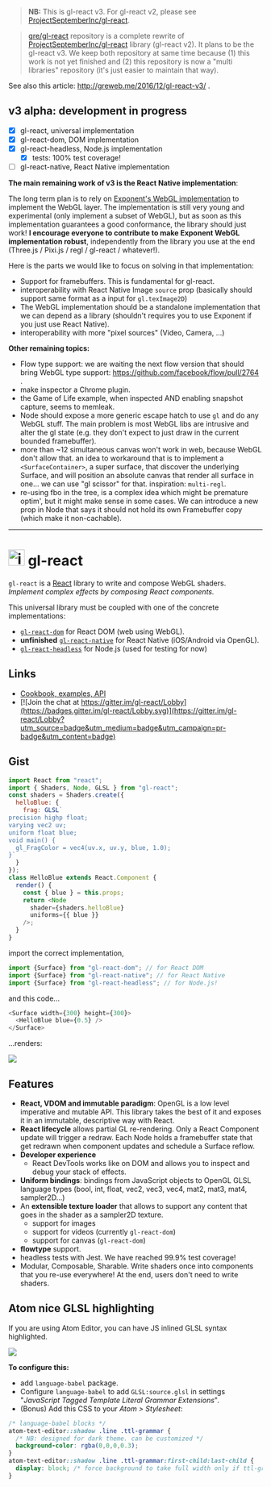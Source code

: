 > **NB:** This is gl-react v3. For gl-react v2, please see [ProjectSeptemberInc/gl-react](https://github.com/ProjectSeptemberInc/gl-react).

> [gre/gl-react](https://github.com/gre/gl-react) repository is a complete rewrite of [ProjectSeptemberInc/gl-react](https://github.com/ProjectSeptemberInc/gl-react) library (gl-react v2).
It plans to be the gl-react v3.
We keep both repository at same time because (1) this work is not yet finished and (2) this repository is now a "multi libraries" repository (it's just easier to maintain that way).

See also this article: http://greweb.me/2016/12/gl-react-v3/ .

## v3 alpha: development in progress

- [x] gl-react, universal implementation
- [x] gl-react-dom, DOM implementation
- [x] gl-react-headless, Node.js implementation
  - [x] tests: 100% test coverage!
- [ ] gl-react-native, React Native implementation

**The main remaining work of v3 is the React Native implementation**:

The long term plan is to rely on [Exponent's WebGL implementation](https://docs.getexponent.com/versions/v11.0.0/sdk/gl-view.html) to implement the WebGL layer. The implementation is still very young and experimental (only implement a subset of WebGL), but as soon as this implementation guarantees a good conformance, the library should just work! **I encourage everyone to contribute to make Exponent WebGL implementation robust**, independently from the library you use at the end (Three.js / Pixi.js / regl / gl-react / whatever!).

Here is the parts we would like to focus on solving in that implementation:
- Support for framebuffers. This is fundamental for gl-react.
- interoperability with React Native Image `source` prop (basically should support same format as a input for `gl.texImage2D`)
- The WebGL implementation should be a standalone implementation that we can depend as a library (shouldn't requires you to use Exponent if you just use React Native).
- interoperability with more "pixel sources" (Video, Camera, ...)


**Other remaining topics:**
- Flow type support: we are waiting the next flow version that should bring WebGL type support: https://github.com/facebook/flow/pull/2764 .
- make inspector a Chrome plugin.
- the Game of Life example, when inspected AND enabling snapshot capture, seems to memleak.
- Node should expose a more generic escape hatch to use `gl` and do any WebGL stuff. The main problem is most WebGL libs are intrusive and alter the gl state (e.g. they don't expect to just draw in the current bounded framebuffer).
- more than ~12 simultaneous canvas won't work in web, because WebGL don't allow that. an idea to workaround that is to implement a `<SurfaceContainer>`, a super surface, that discover the underlying Surface, and will position an absolute canvas that render all surface in one... we can use "gl scissor" for that. inspiration: `multi-regl`.
- re-using fbo in the tree, is a complex idea which might be premature optim', but it might make sense in some cases. We can introduce a new prop in Node that says it should not hold its own Framebuffer copy (which make it non-cachable).

---

<img width="32" alt="icon" src="https://cloud.githubusercontent.com/assets/211411/9813786/eacfcc24-5888-11e5-8f9b-5a907a2cbb21.png"> gl-react
========

`gl-react` is a [React](https://facebook.github.io/react/) library to write and compose WebGL shaders. *Implement complex effects by composing React components.*

This universal library must be coupled with one of the concrete implementations:

- [`gl-react-dom`](packages/gl-react-dom/) for React DOM (web using WebGL).
- **unfinished** [`gl-react-native`](packages/gl-react-native/) for React Native (iOS/Android via OpenGL).
- [`gl-react-headless`](packages/gl-react-headless/) for Node.js (used for testing for now)


## Links

- [Cookbook, examples, API](https://gl-react-cookbook.surge.sh)
- [![Join the chat at https://gitter.im/gl-react/Lobby](https://badges.gitter.im/gl-react/Lobby.svg)](https://gitter.im/gl-react/Lobby?utm_source=badge&utm_medium=badge&utm_campaign=pr-badge&utm_content=badge)


## Gist

```js
import React from "react";
import { Shaders, Node, GLSL } from "gl-react";
const shaders = Shaders.create({
  helloBlue: {
    frag: GLSL`
precision highp float;
varying vec2 uv;
uniform float blue;
void main() {
  gl_FragColor = vec4(uv.x, uv.y, blue, 1.0);
}`
  }
});
class HelloBlue extends React.Component {
  render() {
    const { blue } = this.props;
    return <Node
      shader={shaders.helloBlue}
      uniforms={{ blue }}
    />;
  }
}
```

import the correct implementation,

```js
import {Surface} from "gl-react-dom"; // for React DOM
import {Surface} from "gl-react-native"; // for React Native
import {Surface} from "gl-react-headless"; // for Node.js!
```

and this code...

```js
<Surface width={300} height={300}>
  <HelloBlue blue={0.5} />
</Surface>
```

...renders:

![](https://cloud.githubusercontent.com/assets/211411/9386550/432492c6-475c-11e5-9328-f3d5187298c1.jpg)


## Features

- **React, VDOM and immutable paradigm**: OpenGL is a low level imperative and mutable API. This library takes the best of it and exposes it in an immutable, descriptive way with React.
- **React lifecycle** allows partial GL re-rendering. Only a React Component update will trigger a redraw. Each Node holds a framebuffer state that get redrawn when component updates and schedule a Surface reflow.
- **Developer experience**
  - React DevTools works like on DOM and allows you to inspect and debug your stack of effects.
- **Uniform bindings**: bindings from JavaScript objects to OpenGL GLSL language types (bool, int, float, vec2, vec3, vec4, mat2, mat3, mat4, sampler2D...)
- An **extensible texture loader** that allows to support any content that goes in the shader as a sampler2D texture.
  - support for images
  - support for videos (currently `gl-react-dom`)
  - support for canvas (`gl-react-dom`)
- **flowtype** support.
- headless tests with Jest. We have reached 99.9% test coverage!
- Modular, Composable, Sharable. Write shaders once into components that you re-use everywhere! At the end, users don't need to write shaders.

## Atom nice GLSL highlighting

If you are using Atom Editor, you can have JS inlined GLSL syntax highlighted.

![](https://cloud.githubusercontent.com/assets/211411/20623048/0527cce2-b306-11e6-85ee-5020be994c10.png)

**To configure this:**

- add `language-babel` package.
- Configure `language-babel` to add `GLSL:source.glsl` in settings "*JavaScript Tagged Template Literal Grammar Extensions*".
- (Bonus) Add this CSS to your *Atom > Stylesheet*:
```css
/* language-babel blocks */
atom-text-editor::shadow .line .ttl-grammar {
  /* NB: designed for dark theme. can be customized */
  background-color: rgba(0,0,0,0.3);
}
atom-text-editor::shadow .line .ttl-grammar:first-child:last-child {
  display: block; /* force background to take full width only if ttl-grammar is alone in the line. */
}
```
